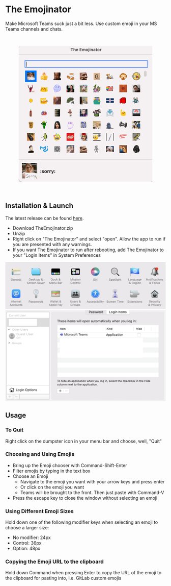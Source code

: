 # The Emojinator
Make Microsoft Teams suck just a bit less. Use custom emoji in your MS Teams channels and chats.

<br/>
<p align="center"><img src="images/TheEmojinator.gif" alt="the emojinator screenshot" width="420" /></p>
<br />

## Installation & Launch

The latest release can be found [here](https://github.com/jkdufair/emojinator-macos/releases).
- Download TheEmojinator.zip
- Unzip
- Right click on "The Emojinator" and select "open". Allow the app to run if you are presented with any warnings.
- If you want The Emojinator to run after rebooting, add The Emojinator to your "Login Items" in System Preferences

<p align="center">
<img src="images/login-items1.png" alt="system preferences" width="600" />
<br />
<img src="images/login-items2.png" alt="login items menu" width="600" />
</p>

## Usage

### To Quit
Right click on the dumpster icon in your menu bar and choose, well, "Quit"

### Choosing and Using Emojis
- Bring up the Emoji chooser with Command-Shift-Enter
- Filter emojis by typing in the text box
- Choose an Emoji
  - Navigate to the emoji you want with your arrow keys and press enter
  - Or click on the emoji you want
  - Teams will be brought to the front. Then just paste with Command-V
- Press the escape key to close the window without selecting an emoji

### Using Different Emoji Sizes

Hold down one of the following modifier keys when selecting an emoji to choose a larger size:

- No modifier: 24px
- Control: 36px
- Option: 48px

### Copying the Emoji URL to the clipboard

Hold down Command when pressing Enter to copy the URL of the emoji to the clipboard for pasting into, i.e. GitLab custom emojis

